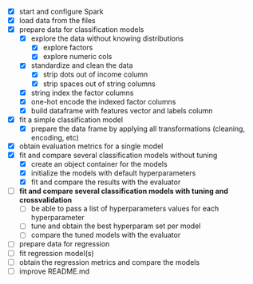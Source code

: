 - [x] start and configure Spark
- [x] load data from the files
- [x] prepare data for classification models
    - [x] explore the data without knowing distributions
        - [x] explore factors
        - [x] explore numeric cols
    - [x] standardize and clean the data
        - [x] strip dots out of income column
        - [x] strip spaces out of string columns
    - [x] string index the factor columns
    - [x] one-hot encode the indexed factor columns
    - [x] build dataframe with features vector and labels column
- [x] fit a simple classification model
    - [x] prepare the data frame by applying all transformations 
    (cleaning, encoding, etc)        
- [x] obtain evaluation metrics for a single model
- [x] fit and compare several classification models without tuning
    - [x] create an object container for the models
    - [x] initialize the models with default hyperparameters
    - [x] fit and compare the results with the evaluator
- [ ] **fit and compare several classification models with tuning and crossvalidation**
    - [ ] be able to pass a list of hyperparameters values for each hyperparameter
    - [ ] tune and obtain the best hyperparam set per model
    - [ ] compare the tuned models with the evaluator
- [ ] prepare data for regression
- [ ] fit regression model(s)
- [ ] obtain the regression metrics and compare the models
- [ ] improve README.md